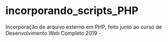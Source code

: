 # incorporando_scripts_PHP
Incorporação de arquivo externo em PHP, feito junto ao curso de Desenvolvimento Web Completo 2019 -
